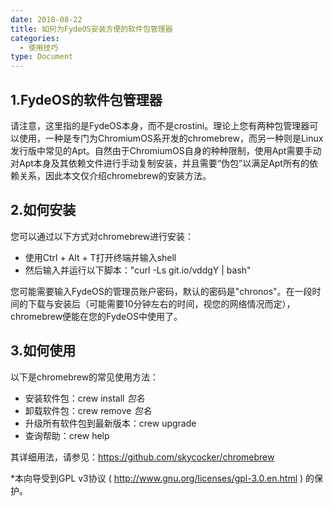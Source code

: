 ```yaml
---
date: 2018-08-22
title: 如何为FydeOS安装方便的软件包管理器
categories:
  - 使用技巧
type: Document
---
```


## 1.FydeOS的软件包管理器

请注意，这里指的是FydeOS本身，而不是crostini。理论上您有两种包管理器可以使用，一种是专门为ChromiumOS系开发的chromebrew，而另一种则是Linux发行版中常见的Apt。自然由于ChromiumOS自身的种种限制，使用Apt需要手动对Apt本身及其依赖文件进行手动复制安装，并且需要“伪包”以满足Apt所有的依赖关系，因此本文仅介绍chromebrew的安装方法。

## 2.如何安装

您可以通过以下方式对chromebrew进行安装：

 - 使用Ctrl + Alt + T打开终端并输入shell 
 - 然后输入并运行以下脚本："curl -Ls git.io/vddgY | bash"

您可能需要输入FydeOS的管理员账户密码，默认的密码是"chronos"。在一段时间的下载与安装后（可能需要10分钟左右的时间，视您的网络情况而定），chromebrew便能在您的FydeOS中使用了。

## 3.如何使用

以下是chromebrew的常见使用方法：

 - 安装软件包：crew install *包名*
 - 卸载软件包：crew remove *包名*
 - 升级所有软件包到最新版本：crew upgrade
 - 查询帮助：crew help
 
其详细用法，请参见：https://github.com/skycocker/chromebrew
 
 *本向导受到GPL v3协议 ( http://www.gnu.org/licenses/gpl-3.0.en.html ) 的保护。
